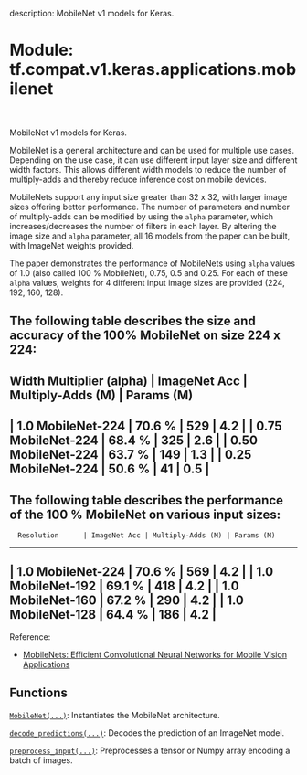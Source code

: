 description: MobileNet v1 models for Keras.

<div itemscope itemtype="http://developers.google.com/ReferenceObject">
<meta itemprop="name" content="tf.compat.v1.keras.applications.mobilenet" />
<meta itemprop="path" content="Stable" />
</div>

# Module: tf.compat.v1.keras.applications.mobilenet

<!-- Insert buttons and diff -->

<table class="tfo-notebook-buttons tfo-api nocontent" align="left">

</table>



MobileNet v1 models for Keras.


MobileNet is a general architecture and can be used for multiple use cases.
Depending on the use case, it can use different input layer size and
different width factors. This allows different width models to reduce
the number of multiply-adds and thereby
reduce inference cost on mobile devices.

MobileNets support any input size greater than 32 x 32, with larger image sizes
offering better performance.
The number of parameters and number of multiply-adds
can be modified by using the `alpha` parameter,
which increases/decreases the number of filters in each layer.
By altering the image size and `alpha` parameter,
all 16 models from the paper can be built, with ImageNet weights provided.

The paper demonstrates the performance of MobileNets using `alpha` values of
1.0 (also called 100 % MobileNet), 0.75, 0.5 and 0.25.
For each of these `alpha` values, weights for 4 different input image sizes
are provided (224, 192, 160, 128).

The following table describes the size and accuracy of the 100% MobileNet
on size 224 x 224:
----------------------------------------------------------------------------
Width Multiplier (alpha) | ImageNet Acc |  Multiply-Adds (M) |  Params (M)
----------------------------------------------------------------------------
|   1.0 MobileNet-224    |    70.6 %     |        529        |     4.2     |
|   0.75 MobileNet-224   |    68.4 %     |        325        |     2.6     |
|   0.50 MobileNet-224   |    63.7 %     |        149        |     1.3     |
|   0.25 MobileNet-224   |    50.6 %     |        41         |     0.5     |
----------------------------------------------------------------------------

The following table describes the performance of
the 100 % MobileNet on various input sizes:
------------------------------------------------------------------------
      Resolution      | ImageNet Acc | Multiply-Adds (M) | Params (M)
------------------------------------------------------------------------
|  1.0 MobileNet-224  |    70.6 %    |        569        |     4.2     |
|  1.0 MobileNet-192  |    69.1 %    |        418        |     4.2     |
|  1.0 MobileNet-160  |    67.2 %    |        290        |     4.2     |
|  1.0 MobileNet-128  |    64.4 %    |        186        |     4.2     |
------------------------------------------------------------------------
Reference:
  - [MobileNets: Efficient Convolutional Neural Networks
     for Mobile Vision Applications](
      https://arxiv.org/abs/1704.04861)

## Functions

[`MobileNet(...)`](../../../../../tf/keras/applications/mobilenet/MobileNet.md): Instantiates the MobileNet architecture.

[`decode_predictions(...)`](../../../../../tf/keras/applications/mobilenet/decode_predictions.md): Decodes the prediction of an ImageNet model.

[`preprocess_input(...)`](../../../../../tf/keras/applications/mobilenet/preprocess_input.md): Preprocesses a tensor or Numpy array encoding a batch of images.

